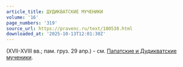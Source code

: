 ```yaml
---
article_title: ДУДИКВАТСКИЕ МУЧЕНИКИ
volume: '16'
page_numbers: '319'
source_url: https://pravenc.ru/text/180538.html
downloaded_at: '2025-10-13T12:01:30Z'
---
```


(XVII-XVIII вв.; пам. груз. 29 апр.) - см. [Папатские и Дудикватские мученики](<https://pravenc.ru/text/Папатские и Дудикватские мученики.html>).
